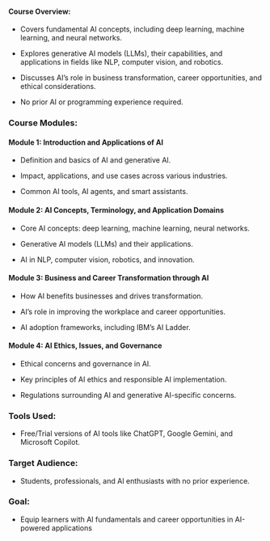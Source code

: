 #### **Course Overview:**

*   Covers fundamental AI concepts, including deep learning, machine learning, and neural networks.
    
*   Explores generative AI models (LLMs), their capabilities, and applications in fields like NLP, computer vision, and robotics.
    
*   Discusses AI’s role in business transformation, career opportunities, and ethical considerations.
    
*   No prior AI or programming experience required.
    

### **Course Modules:**

#### **Module 1: Introduction and Applications of AI**

*   Definition and basics of AI and generative AI.
    
*   Impact, applications, and use cases across various industries.
    
*   Common AI tools, AI agents, and smart assistants.
    

#### **Module 2: AI Concepts, Terminology, and Application Domains**

*   Core AI concepts: deep learning, machine learning, neural networks.
    
*   Generative AI models (LLMs) and their applications.
    
*   AI in NLP, computer vision, robotics, and innovation.
    

#### **Module 3: Business and Career Transformation through AI**

*   How AI benefits businesses and drives transformation.
    
*   AI’s role in improving the workplace and career opportunities.
    
*   AI adoption frameworks, including IBM’s AI Ladder.
    

#### **Module 4: AI Ethics, Issues, and Governance**

*   Ethical concerns and governance in AI.
    
*   Key principles of AI ethics and responsible AI implementation.
    
*   Regulations surrounding AI and generative AI-specific concerns.
    

### **Tools Used:**

*   Free/Trial versions of AI tools like ChatGPT, Google Gemini, and Microsoft Copilot.
    

### **Target Audience:**

*   Students, professionals, and AI enthusiasts with no prior experience.
    

### **Goal:**

*   Equip learners with AI fundamentals and career opportunities in AI-powered applications
